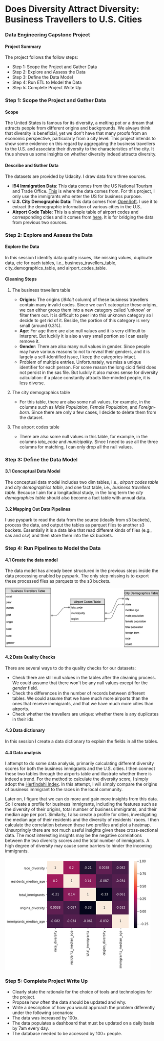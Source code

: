 # Does Diversity Attract Diversity: Business Travellers to U.S. Cities
### Data Engineering Capstone Project

#### Project Summary


The project follows the follow steps:
* Step 1: Scope the Project and Gather Data
* Step 2: Explore and Assess the Data
* Step 3: Define the Data Model
* Step 4: Run ETL to Model the Data
* Step 5: Complete Project Write Up

### Step 1: Scope the Project and Gather Data

#### Scope 
The United States is famous for its diversity, a melting pot or a dream that attracts people from different origins and backgrounds. We always think that diversity is beneficial, yet we don't have that many proofs from an economic perspective, particularly from a city level. This project intends to show some evidence on this regard by aggregating the business travellers to the U.S. and associate their diversity to the characteristics of the city. It thus shows us some insights on whether diversity indeed attracts diversity.

#### Describe and Gather Data 
The datasets are provided by Udacity. I draw data from three sources.

* **I94 Immigration Data**: This data comes from the US National Tourism and Trade Office. [This](https://travel.trade.gov/research/reports/i94/historical/2016.html) is where the data comes from. For this project, I only use the immigrants who enter the US for business purpose.
* **U.S. City Demographic Data**: This data comes from [OpenSoft](https://public.opendatasoft.com/explore/dataset/us-cities-demographics/export/). I use it to extract the demographic information of various cities in the U.S..
* **Airport Code Table**: This is a simple table of airport codes and corresponding cities and it comes from [here](https://datahub.io/core/airport-codes#data). It is for bridging the data from previous two sources.

### Step 2: Explore and Assess the Data
#### Explore the Data 
In this session I identify data quality issues, like missing values, duplicate data, etc for each tables, i.e., business_travellers_table, city_demographics_table, and airport_codes_table.

#### Cleaning Steps
1. The business travellers table
    * **Origins**: The origins (*i94cit* column) of these business travellers contain many invalid codes. Since we can't cateogrize these origins, we can either group them into a new category called 'unknow' or filter them out. It is difficult to peer into this unknown category so I decide to get rid of it. Beside, the portion of this category is very small (around 0.3%). 
    * **Age**: For age there are also null values and it is very difficult to interpret. But luckily it is also a very small portion so I can easily remove it.
    * **Gender**: There are also many null values in gender. Since people may have various reasons to not to reveal their genders, and it is largely a self-identified issue, I keep the categories intact.
    * Problem of multiple entries. Unfortunately, we miss a unique identifier for each person. For some reason the long cicid field does not persist in the sas file. But luckily it also makes sense for diversity calculation: if a place constantly attracts like-minded people, it is less diverse.

2. The city demographics table
    * For this table, there are also some null values, for example, in the columns such as *Male Population*, *Female Population*, and *Foreign-born*. Since there are only a few cases, I decide to delete them from the dataset.

3. The airport codes table
    * There are also some null values in this table, for example, in the columns *iata_code* and *municipality*. Since I need to use all the three columns for matching, I can only drop all the null values.

### Step 3: Define the Data Model
#### 3.1 Conceptual Data Model
The conceptual data model includes two dim tables, i.e., *airport codes table* and *city demographics table*, and one fact table, i.e., *business travellers table*. Because I aim for a longitudinal study, in the long term the *city demographics table* should also become a fact table with annual data. 

#### 3.2 Mapping Out Data Pipelines
I use pyspark to read the data from the source (ideally from s3 buckets), process the data, and output the tables as parquet files to another s3 buckets. Essentially it is a data lake that read different kinds of files (e.g., sas and csv) and then store them into the s3 buckets.

### Step 4: Run Pipelines to Model the Data 
#### 4.1 Create the data model
The data model has already been structured in the previous steps inside the data processing enabled by pyspark. The only step missing is to export these processed files as parquets to the s3 buckets.

![ERN](https://github.com/flyersworder/udacity-capstone-usimmigration/blob/master/ERD.png)

#### 4.2 Data Quality Checks
There are several ways to do the quality checks for our datasets:
 * Check there are still null values in the tables after the cleaning process. We could assume that there won't be any null values except for the *gender* field.
 * Check the differences in the number of records between different tables. We could assume that we have much more airports than the ones that receive immigrants, and that we have much more cities than airports.
 * Check whether the travellers are unique: whether there is any duplicates in their ids.
 
#### 4.3 Data dictionary 
In this session I create a data dictionary to explain the fields in all the tables.

#### 4.4 Data analysis
I attempt to do some data analysis, primarily calculating different diversity scores for both the business immigrants and the U.S. cities. I then connect these two tables through the airports table and illustrate whether there is indeed a trend.
For the method to calculate the diversity score, I simply adopt the [Herfindahl Index](https://en.wikipedia.org/wiki/Herfindahl%E2%80%93Hirschman_Index).
In this attempt, I will simply compare the origins of business immigrant to the races in the local community.

Later on, I figure that we can do more and gain more insights from this data. So I create a profile for business immigrants, including the features such as the diversity of their origins, total number of business immigrants, and their median age per port. Similarly, I also create a profile for cities, investigating the median age of their residents and the diversity of residents' races. I then calculate the correlation between these two profiles and plot a heatmap. Unsurpringly there are not much useful insights given these cross-sectional data. The most interesting insights may be the negative correlations between the two diversity scores and the total number of immigrants. A high degree of diversity may cause some barriers to hinder the incoming immigrants.

![heatmap](https://github.com/flyersworder/udacity-capstone-usimmigration/blob/master/heatmap.png)

### Step 5: Complete Project Write Up
* Clearly state the rationale for the choice of tools and technologies for the project.
* Propose how often the data should be updated and why.
* Write a description of how you would approach the problem differently under the following scenarios:
* The data was increased by 100x.
* The data populates a dashboard that must be updated on a daily basis by 7am every day.
* The database needed to be accessed by 100+ people.